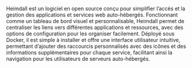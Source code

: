 Heimdall est un logiciel en open source conçu pour simplifier l’accès et la gestion des applications et services web auto-hébergés. Fonctionnant comme un tableau de bord visuel et personnalisable, Heimdall permet de centraliser les liens vers différentes applications et ressources, avec des options de configuration pour les organiser facilement. Déployé sous Docker, il est simple à installer et offre une interface utilisateur intuitive, permettant d’ajouter des raccourcis personnalisés avec des icônes et des informations supplémentaires pour chaque service, facilitant ainsi la navigation pour les utilisateurs de serveurs auto-hébergés.
